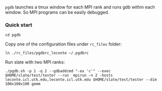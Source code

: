 `pgdb` launches a tmux window for each MPI rank and runs gdb within each window.
So MPI programs can be easily debugged.

### Quick start

```
cd pgdb
```

Copy one of the configuration files under `rc_files` folder:

```
ln ./rc_files/pgdbrc_leconte ~/.pgdbrc
```

Run slate with two MPI ranks:

```
./pgdb.sh -p 1 -q 2 --gdbaddcmd "-ex 'c'" --exec $HOME/slate/test/tester --run  mpirun -n 2 -hosts leconte.icl.utk.edu,leconte.icl.utk.edu $HOME/slate/test/tester --dim 100x100x100 gemm
```


